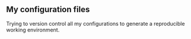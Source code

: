 ## My configuration files

Trying to version control all my configurations to generate a reproducible working environment.